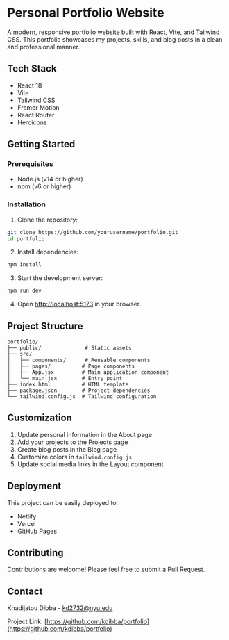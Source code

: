 # Personal Portfolio Website

A modern, responsive portfolio website built with React, Vite, and Tailwind CSS. This portfolio showcases my projects, skills, and blog posts in a clean and professional manner.


## Tech Stack

- React 18
- Vite
- Tailwind CSS
- Framer Motion
- React Router
- Heroicons

## Getting Started

### Prerequisites

- Node.js (v14 or higher)
- npm (v6 or higher)

### Installation

1. Clone the repository:
```bash
git clone https://github.com/yourusername/portfolio.git
cd portfolio
```

2. Install dependencies:
```bash
npm install
```

3. Start the development server:
```bash
npm run dev
```

4. Open [http://localhost:5173](http://localhost:5173) in your browser.

## Project Structure

```
portfolio/
├── public/              # Static assets
├── src/
│   ├── components/      # Reusable components
│   ├── pages/          # Page components
│   ├── App.jsx         # Main application component
│   └── main.jsx        # Entry point
├── index.html          # HTML template
├── package.json        # Project dependencies
└── tailwind.config.js  # Tailwind configuration
```

## Customization

1. Update personal information in the About page
2. Add your projects to the Projects page
3. Create blog posts in the Blog page
4. Customize colors in `tailwind.config.js`
5. Update social media links in the Layout component

## Deployment

This project can be easily deployed to:
- Netlify
- Vercel
- GitHub Pages

## Contributing

Contributions are welcome! Please feel free to submit a Pull Request.


## Contact

Khadijatou Dibba - kd2732@nyu.edu

Project Link: [https://github.com/kdibba/portfolio](https://github.com/kdibba/portfolio)
